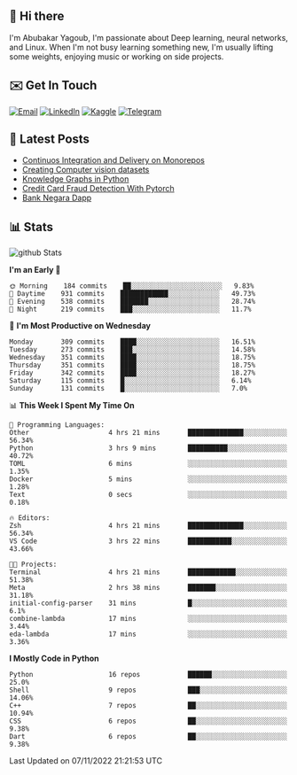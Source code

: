 ## 👋 Hi there

I'm Abubakar Yagoub, I'm passionate about Deep learning, neural networks, and
Linux. When I'm not busy learning something new, I'm usually lifting some
weights, enjoying music or working on side projects.

## ✉️ Get In Touch

[![Email](https://img.shields.io/badge/Email-f1f1f1?style=for-the-badge&logo=gmail&logoColor=0f111a)](mailto:git@blacksuan19.dev)
[![LinkedIn](https://img.shields.io/badge/LinkedIn-0077B5?style=for-the-badge&logo=linkedin&logoColor=white)](https://www.linkedin.com/in/blacksuan19/)
[![Kaggle](https://img.shields.io/badge/Kaggle-5acfff?style=for-the-badge&logo=kaggle&logoColor=white)](http://kaggle.com/abubakaryagob/)
[![Telegram](https://img.shields.io/badge/Telegram-2CA5E0?style=for-the-badge&logo=telegram&logoColor=white)](https://t.me/blacksuan19)

## 📩 Latest Posts

<!-- BLOG-POST-LIST:START -->
- [Continuos Integration and Delivery on Monorepos](https://www.blacksuan19.dev/blog/github-actions-monorepos/)
- [Creating Computer vision datasets](https://www.blacksuan19.dev/blog/creating-datasets/)
- [Knowledge Graphs in Python](https://www.blacksuan19.dev/projects/Knowledge_Graphs/)
- [Credit Card Fraud Detection With Pytorch](https://www.blacksuan19.dev/projects/credit-card-fraud-detection-with-pytorch/)
- [Bank Negara Dapp](https://www.blacksuan19.dev/projects/bank-negara/)
<!-- BLOG-POST-LIST:END -->

## 📊 Stats

![github Stats](https://github-readme-stats.vercel.app/api?username=blacksuan19&theme=github_dark&show_icons=true&count_private=true&custom_title=Github%20Stats&hide_border=true)

<!--START_SECTION:waka-->
**I'm an Early 🐤** 

```text
🌞 Morning    184 commits    ██░░░░░░░░░░░░░░░░░░░░░░░   9.83% 
🌆 Daytime    931 commits    ████████████░░░░░░░░░░░░░   49.73% 
🌃 Evening    538 commits    ███████░░░░░░░░░░░░░░░░░░   28.74% 
🌙 Night      219 commits    ███░░░░░░░░░░░░░░░░░░░░░░   11.7%

```
📅 **I'm Most Productive on Wednesday** 

```text
Monday       309 commits    ████░░░░░░░░░░░░░░░░░░░░░   16.51% 
Tuesday      273 commits    ███░░░░░░░░░░░░░░░░░░░░░░   14.58% 
Wednesday    351 commits    ████░░░░░░░░░░░░░░░░░░░░░   18.75% 
Thursday     351 commits    ████░░░░░░░░░░░░░░░░░░░░░   18.75% 
Friday       342 commits    ████░░░░░░░░░░░░░░░░░░░░░   18.27% 
Saturday     115 commits    █░░░░░░░░░░░░░░░░░░░░░░░░   6.14% 
Sunday       131 commits    █░░░░░░░░░░░░░░░░░░░░░░░░   7.0%

```


📊 **This Week I Spent My Time On** 

```text
💬 Programming Languages: 
Other                    4 hrs 21 mins       ██████████████░░░░░░░░░░░   56.34% 
Python                   3 hrs 9 mins        ██████████░░░░░░░░░░░░░░░   40.72% 
TOML                     6 mins              ░░░░░░░░░░░░░░░░░░░░░░░░░   1.35% 
Docker                   5 mins              ░░░░░░░░░░░░░░░░░░░░░░░░░   1.28% 
Text                     0 secs              ░░░░░░░░░░░░░░░░░░░░░░░░░   0.18%

🔥 Editors: 
Zsh                      4 hrs 21 mins       ██████████████░░░░░░░░░░░   56.34% 
VS Code                  3 hrs 22 mins       ███████████░░░░░░░░░░░░░░   43.66%

🐱‍💻 Projects: 
Terminal                 4 hrs 21 mins       ████████████░░░░░░░░░░░░░   51.38% 
Meta                     2 hrs 38 mins       ███████░░░░░░░░░░░░░░░░░░   31.18% 
initial-config-parser    31 mins             █░░░░░░░░░░░░░░░░░░░░░░░░   6.1% 
combine-lambda           17 mins             ░░░░░░░░░░░░░░░░░░░░░░░░░   3.44% 
eda-lambda               17 mins             ░░░░░░░░░░░░░░░░░░░░░░░░░   3.36%

```

**I Mostly Code in Python** 

```text
Python                   16 repos            ██████░░░░░░░░░░░░░░░░░░░   25.0% 
Shell                    9 repos             ███░░░░░░░░░░░░░░░░░░░░░░   14.06% 
C++                      7 repos             ██░░░░░░░░░░░░░░░░░░░░░░░   10.94% 
CSS                      6 repos             ██░░░░░░░░░░░░░░░░░░░░░░░   9.38% 
Dart                     6 repos             ██░░░░░░░░░░░░░░░░░░░░░░░   9.38%

```



 Last Updated on 07/11/2022 21:21:53 UTC
<!--END_SECTION:waka-->
